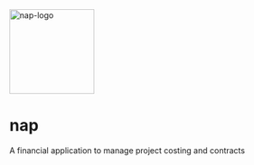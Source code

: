 <img width="150" alt="nap-logo" src="https://github.com/silverstone-i/nap/assets/131495749/02694093-9f85-4825-a0bb-fffcaa713760">

# nap
A financial application to manage project costing and contracts
